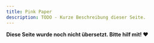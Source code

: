 ```yaml
---
title: Pink Paper
description: TODO - Kurze Beschreibung dieser Seite.
---
```


**Diese Seite wurde noch nicht übersetzt. Bitte hilf mit! ❤**

